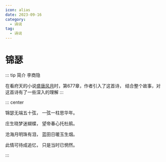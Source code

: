 ```yaml
---
icon: alias
date: 2023-09-16
category:
  - 诗词
tag:
  - 诗词
---
```


# 锦瑟

<!-- more -->

::: tip 简介
李商隐

在看府天的小说[盛唐风月](https://baike.baidu.com/item/%E7%9B%9B%E5%94%90%E9%A3%8E%E6%9C%88/7760164)时，第677章，作者引入了这首诗，
结合整个故事，对这首诗有了一些深入的理解
:::


::: center

锦瑟无端五十弦， 一弦一柱思华年。

庄生晓梦迷蝴蝶， 望帝春心托杜鹃。

沧海月明珠有泪， 蓝田日暖玉生烟。

此情可待成追忆， 只是当时已惘然。

:::